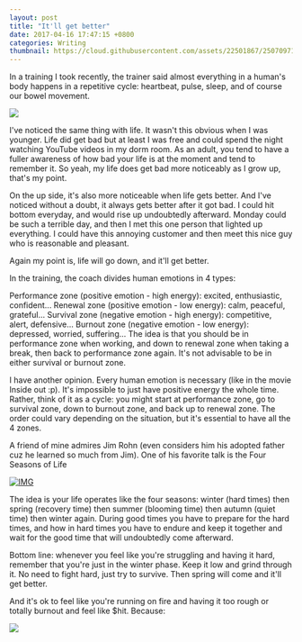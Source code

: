 ```yaml
---
layout: post
title: "It'll get better"
date: 2017-04-16 17:47:15 +0800
categories: Writing
thumbnail: https://cloud.githubusercontent.com/assets/22501867/25070971/0373c57a-22de-11e7-9b57-bb94705e5ee1.jpg
---
```

In a training I took recently, the trainer said almost everything in a human's body happens in a repetitive cycle: heartbeat, pulse, sleep, and of course our bowel movement.

![](https://cloud.githubusercontent.com/assets/22501867/25070971/0373c57a-22de-11e7-9b57-bb94705e5ee1.jpg)

I've noticed the same thing with life. It wasn't this obvious when I was younger. Life did get bad but at least I was free and could spend the night watching YouTube videos in my dorm room. As an adult, you tend to have a fuller awareness of how bad your life is at the moment and tend to remember it. So yeah, my life does get bad more noticeably as I grow up, that's my point.

On the up side, it's also more noticeable when life gets better. And I've noticed without a doubt, it always gets better after it got bad. I could hit bottom everyday, and would rise up undoubtedly afterward. Monday could be such a terrible day, and then I met this one person that lighted up everything. I could have this annoying customer and then meet this nice guy who is reasonable and pleasant.

Again my point is, life will go down, and it'll get better.

In the training, the coach divides human emotions in 4 types:

Performance zone (positive emotion - high energy): excited, enthusiastic, confident...
Renewal zone (positive emotion - low energy): calm, peaceful, grateful...
Survival zone (negative emotion - high energy): competitive, alert, defensive...
Burnout zone (negative emotion - low energy): depressed, worried, suffering...
The idea is that you should be in performance zone when working, and down to renewal zone when taking a break, then back to performance zone again. It's not advisable to be in either survival or burnout zone.

I have another opinion. Every human emotion is necessary (like in the movie Inside out :p). It's impossible to just have positive energy the whole time. Rather, think of it as a cycle: you might start at performance zone, go to survival zone, down to burnout zone, and back up to renewal zone. The order could vary depending on the situation, but it's essential to have all the 4 zones.

A friend of mine admires Jim Rohn (even considers him his adopted father cuz he learned so much from Jim). One of his favorite talk is the Four Seasons of Life

[![IMG](https://img.youtube.com/vi/5DmCiwR4s4U/0.jpg)](https://www.youtube.com/watch?v=5DmCiwR4s4U/)

The idea is your life operates like the four seasons: winter (hard times) then spring (recovery time) then summer (blooming time) then autumn (quiet time) then winter again. During good times you have to prepare for the hard times, and how in hard times you have to endure and keep it together and wait for the good time that will undoubtedly come afterward.

Bottom line: whenever you feel like you're struggling and having it hard, remember that you're just in the winter phase. Keep it low and grind through it. No need to fight hard, just try to survive. Then spring will come and it'll get better.

And it's ok to feel like you're running on fire and having it too rough or totally burnout and feel like $hit. Because:

![](https://cloud.githubusercontent.com/assets/22501867/25071409/b50c8a56-22e8-11e7-8ec1-a718abebb40c.jpg)
